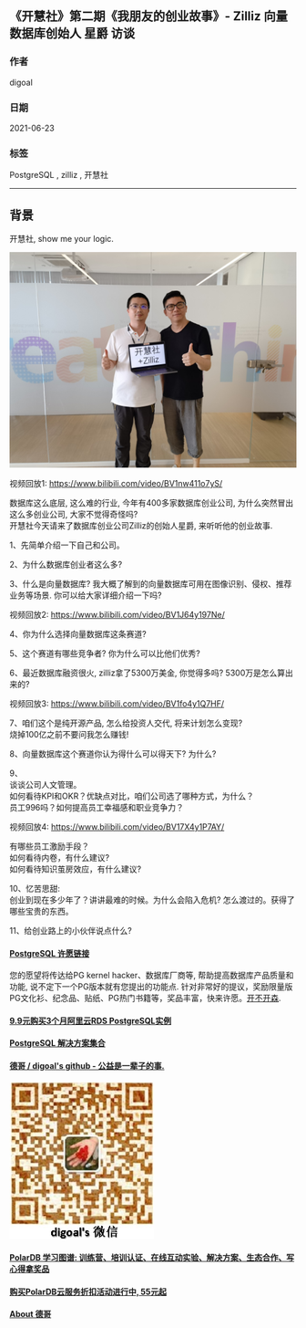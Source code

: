 ## 《开慧社》第二期《我朋友的创业故事》- Zilliz 向量数据库创始人 星爵 访谈  
  
### 作者  
digoal  
  
### 日期  
2021-06-23   
  
### 标签  
PostgreSQL , zilliz , 开慧社   
  
----  
  
## 背景  
开慧社, show me your logic.     
  
![pic](20210623_01_pic_001.jpg)  
    
视频回放1: https://www.bilibili.com/video/BV1nw411o7yS/    
    
数据库这么底层, 这么难的行业, 今年有400多家数据库创业公司, 为什么突然冒出这么多创业公司, 大家不觉得奇怪吗?     
开慧社今天请来了数据库创业公司Zilliz的创始人星爵, 来听听他的创业故事.     
    
1、先简单介绍一下自己和公司。    
    
2、为什么数据库创业者这么多?     
    
3、什么是向量数据库? 我大概了解到的向量数据库可用在图像识别、侵权、推荐业务等场景. 你可以给大家详细介绍一下吗?     
  
视频回放2: https://www.bilibili.com/video/BV1J64y197Ne/   
    
4、你为什么选择向量数据库这条赛道?     
    
5、这个赛道有哪些竞争者? 你为什么可以比他们优秀?     
    
6、最近数据库融资很火, zilliz拿了5300万美金, 你觉得多吗? 5300万是怎么算出来的?    
  
视频回放3: https://www.bilibili.com/video/BV1fo4y1Q7HF/   
    
7、咱们这个是纯开源产品, 怎么给投资人交代, 将来计划怎么变现?     
烧掉100亿之前不要问我怎么赚钱!   
    
8、向量数据库这个赛道你认为得什么可以得天下? 为什么?      
    
9、    
谈谈公司人文管理。    
如何看待KPI和OKR？优缺点对比，咱们公司选了哪种方式，为什么？    
员工996吗？如何提高员工幸福感和职业竞争力？    
  
视频回放4: https://www.bilibili.com/video/BV17X4y1P7AY/   
  
有哪些员工激励手段？    
如何看待内卷，有什么建议?    
如何看待知识茧房效应，有什么建议?    
    
10、忆苦思甜:     
创业到现在多少年了？讲讲最难的时候。为什么会陷入危机? 怎么渡过的。获得了哪些宝贵的东西。    
    
11、给创业路上的小伙伴说点什么?    
    
    
  
#### [PostgreSQL 许愿链接](https://github.com/digoal/blog/issues/76 "269ac3d1c492e938c0191101c7238216")
您的愿望将传达给PG kernel hacker、数据库厂商等, 帮助提高数据库产品质量和功能, 说不定下一个PG版本就有您提出的功能点. 针对非常好的提议，奖励限量版PG文化衫、纪念品、贴纸、PG热门书籍等，奖品丰富，快来许愿。[开不开森](https://github.com/digoal/blog/issues/76 "269ac3d1c492e938c0191101c7238216").  
  
  
#### [9.9元购买3个月阿里云RDS PostgreSQL实例](https://www.aliyun.com/database/postgresqlactivity "57258f76c37864c6e6d23383d05714ea")
  
  
#### [PostgreSQL 解决方案集合](https://yq.aliyun.com/topic/118 "40cff096e9ed7122c512b35d8561d9c8")
  
  
#### [德哥 / digoal's github - 公益是一辈子的事.](https://github.com/digoal/blog/blob/master/README.md "22709685feb7cab07d30f30387f0a9ae")
  
  
![digoal's wechat](../pic/digoal_weixin.jpg "f7ad92eeba24523fd47a6e1a0e691b59")
  
  
#### [PolarDB 学习图谱: 训练营、培训认证、在线互动实验、解决方案、生态合作、写心得拿奖品](https://www.aliyun.com/database/openpolardb/activity "8642f60e04ed0c814bf9cb9677976bd4")
  
  
#### [购买PolarDB云服务折扣活动进行中, 55元起](https://www.aliyun.com/activity/new/polardb-yunparter?userCode=bsb3t4al "e0495c413bedacabb75ff1e880be465a")
  
  
#### [About 德哥](https://github.com/digoal/blog/blob/master/me/readme.md "a37735981e7704886ffd590565582dd0")
  
